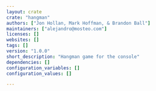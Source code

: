 ```yaml
---
layout: crate
crate: "hangman"
authors: ["Jon Hollan, Mark Hoffman, & Brandon Ball"]
maintainers: ["alejandro@mosteo.com"]
licenses: []
websites: []
tags: []
version: "1.0.0"
short_description: "Hangman game for the console"
dependencies: []
configuration_variables: []
configuration_values: []

---
```



